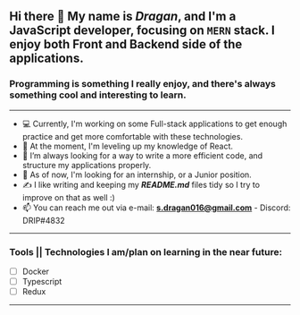 ## Hi there 👋 My name is ***Dragan***, and I'm a JavaScript developer, focusing on `MERN` stack. I enjoy both Front and Backend side of the applications. 
### Programming is something I really enjoy, and there's always something cool and interesting to learn. 
___
- 💻 Currently, I'm working on some Full-stack applications to get enough practice and get more comfortable with these technologies.
- 🌱 At the moment, I'm leveling up my knowledge of React. 
- 🤔 I’m always looking for a way to write a more efficient code, and structure my applications properly.
- 💬 As of now, I'm looking for an internship, or a Junior position.
- ✍️ I like writing and keeping my **_README.md_** files tidy so I try to improve on that as well :)
- 📫 You can reach me out via e-mail: **s.dragan016@gmail.com** - Discord: DRIP#4832
___
### Tools || Technologies I am/plan on learning in the near future:

- [ ] Docker
- [ ] Typescript
- [ ] Redux
___
